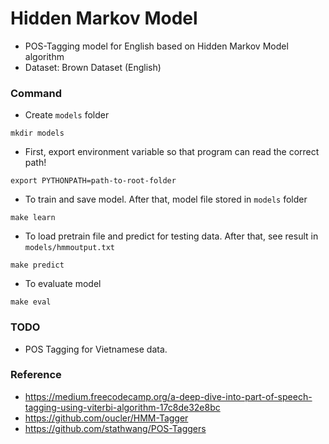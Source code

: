 # Hidden Markov Model

- POS-Tagging model for English based on Hidden Markov Model algorithm
- Dataset: Brown Dataset (English)

### Command

- Create `models` folder

```
mkdir models
```

- First, export environment variable so that program can read the correct path!

```
export PYTHONPATH=path-to-root-folder
```

- To train and save model. After that, model file stored in `models` folder

```
make learn
```

- To load pretrain file and predict for testing data. After that, see result in `models/hmmoutput.txt`

```
make predict
```

- To evaluate model

```
make eval
```

### TODO

- POS Tagging for Vietnamese data.

### Reference

- https://medium.freecodecamp.org/a-deep-dive-into-part-of-speech-tagging-using-viterbi-algorithm-17c8de32e8bc
- https://github.com/oucler/HMM-Tagger
- https://github.com/stathwang/POS-Taggers